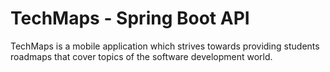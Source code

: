 # TechMaps - Spring Boot API
TechMaps is a mobile application which strives towards providing students roadmaps that cover topics of the software development world.
